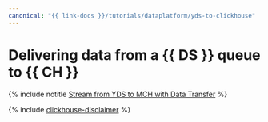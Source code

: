 ```yaml
---
canonical: "{{ link-docs }}/tutorials/dataplatform/yds-to-clickhouse"
---
```


# Delivering data from a {{ DS }} queue to {{ CH }}

{% include notitle [Stream from YDS to MCH with Data Transfer](../../_tutorials/dataplatform/yds-to-clickhouse.md) %}

{% include [clickhouse-disclaimer](../../_includes/clickhouse-disclaimer.md) %}
